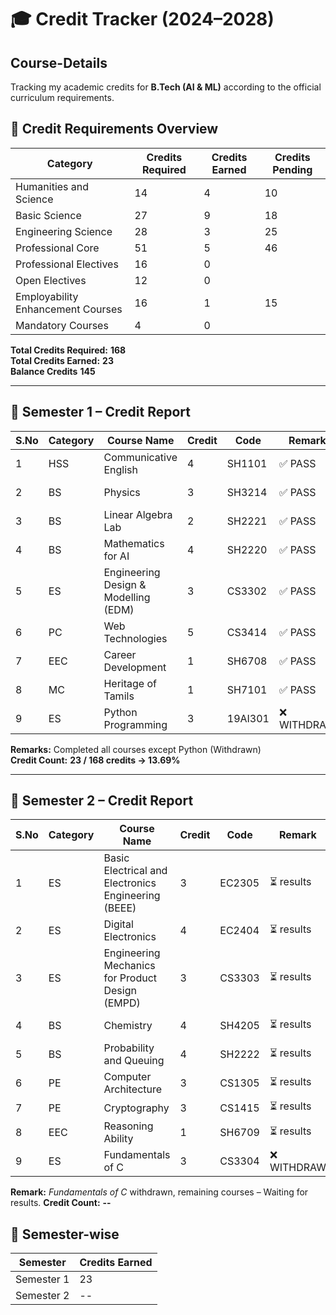 # 🎓 Credit Tracker (2024–2028)
## Course-Details

Tracking my academic credits for **B.Tech (AI & ML)** according to the official curriculum requirements.

## 📌 Credit Requirements Overview

| Category | Credits Required | Credits Earned | Credits Pending |
|----------|-----------------|----------------|-------------|
| Humanities and Science | 14 | 4 | 10 |
| Basic Science | 27 | 9 | 18 |
| Engineering Science | 28 | 3 | 25 |
| Professional Core | 51 | 5 | 46 |
| Professional Electives | 16 | 0 | 
| Open Electives | 12 | 0 | 
| Employability Enhancement Courses | 16 | 1 |  15 |
| Mandatory Courses | 4 | 0 | 

**Total Credits Required:** **168**  
**Total Credits Earned:** **23**  
**Balance Credits** **145**

---

## 📅 Semester 1 – Credit Report


| S.No | Category | Course Name | Credit | Code | Remark | Faculty |
|------|----------|-------------|--------|------|--------|---------|
| 1 | HSS | Communicative English | 4 | SH1101 | ✅ PASS | Dr. Hemalatha |
| 2 | BS | Physics | 3 | SH3214 | ✅ PASS | Dr. Silambrasan |
| 3 | BS | Linear Algebra Lab | 2 | SH2221 | ✅ PASS | Dr. Ulagammai |
| 4 | BS | Mathematics for AI | 4 | SH2220 | ✅ PASS | Dr. Ulagammai |
| 5 | ES | Engineering Design & Modelling (EDM) | 3 | CS3302 | ✅ PASS | Dr. Madhan Kumar |
| 6 | PC | Web Technologies | 5 | CS3414 | ✅ PASS | Berlin |
| 7 | EEC | Career Development | 1 | SH6708 | ✅ PASS | David Raja |
| 8 |  MC | Heritage of Tamils | 1 | SH7101 | ✅ PASS | Nil |
| 9 | ES | Python Programming | 3 | 19AI301 | ❌ WITHDRAW | Dr. Ulagammai |

**Remarks:** Completed all courses except Python (Withdrawn)  
**Credit Count:** **23 / 168 credits → 13.69%** 

---

## 📅 Semester 2 –  Credit Report


| S.No | Category | Course Name | Credit | Code | Remark | Faculty |
|------|----------|-------------|--------|------|--------|---------|
| 1 | ES | Basic Electrical and Electronics Engineering (BEEE) | 3 | EC2305 | ⏳ results | Muthuvel |
| 2 | ES | Digital Electronics | 4 | EC2404 | ⏳ results | Poovannan |
| 3 | ES | Engineering Mechanics for Product Design (EMPD) | 3 | CS3303 | ⏳ results | Shagul |
| 4 | BS | Chemistry | 4 | SH4205 | ⏳ results | Mohammed Ali |
| 5 | BS | Probability and Queuing | 4 | SH2222 | ⏳ results | Ramesh Kumar |
| 6 | PE | Computer Architecture | 3 | CS1305 | ⏳ results | Kumaran |
| 7 | PE | Cryptography | 3 | CS1415 | ⏳ results | Hemavati |
| 8 | EEC | Reasoning Ability | 1 | SH6709 | ⏳ results | Jaya Preeta |
| 9 | ES | Fundamentals of C | 3 | CS3304 | ❌ WITHDRAW | Saranya |

**Remark:** *Fundamentals of C* withdrawn, remaining courses – Waiting for results.
**Credit Count:** **--**  


## 📅 Semester-wise 
| Semester | Credits Earned | 
|----------|----------------|
| Semester 1 | 23 | 
| Semester 2 | -- | 

